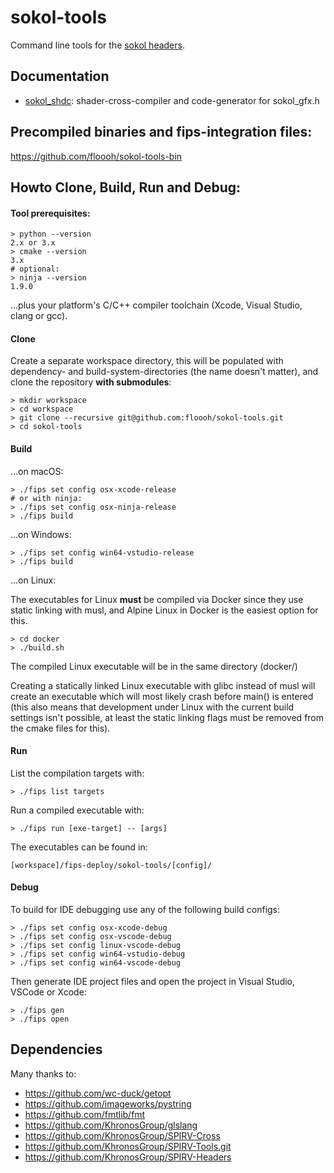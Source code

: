 # sokol-tools

Command line tools for the [sokol headers](https://github.com/floooh/sokol).

## Documentation

- [sokol_shdc](docs/sokol-shdc.md): shader-cross-compiler and code-generator for sokol_gfx.h

## Precompiled binaries and fips-integration files:

https://github.com/floooh/sokol-tools-bin

## Howto Clone, Build, Run and Debug:

#### Tool prerequisites:
```
> python --version
2.x or 3.x
> cmake --version
3.x
# optional:
> ninja --version
1.9.0
```
...plus your platform's C/C++ compiler toolchain (Xcode, Visual Studio, clang
or gcc).

#### Clone

Create a separate workspace directory, this will be populated with
dependency- and build-system-directories (the name doesn't matter),
and clone the repository **with submodules**:

```
> mkdir workspace
> cd workspace
> git clone --recursive git@github.com:floooh/sokol-tools.git
> cd sokol-tools
```

#### Build
...on macOS:
```
> ./fips set config osx-xcode-release
# or with ninja:
> ./fips set config osx-ninja-release
> ./fips build
```

...on Windows:
```
> ./fips set config win64-vstudio-release
> ./fips build
```

...on Linux:

The executables for Linux **must** be compiled via Docker since they use
static linking with musl, and Alpine Linux in Docker is the easiest option for this.

```
> cd docker
> ./build.sh
```
The compiled Linux executable will be in the same directory (docker/)

Creating a statically linked Linux executable with glibc instead of
musl will create an executable which will most likely crash before
main() is entered (this also means that development under Linux 
with the current build settings isn't possible, at least the
static linking flags must be removed from the cmake files for this).

#### Run
List the compilation targets with:
```
> ./fips list targets
```

Run a compiled executable with:
```
> ./fips run [exe-target] -- [args]
```

The executables can be found in:

```
[workspace]/fips-deploy/sokol-tools/[config]/
```

#### Debug
To build for IDE debugging use any of the following build configs:
```
> ./fips set config osx-xcode-debug
> ./fips set config osx-vscode-debug
> ./fips set config linux-vscode-debug
> ./fips set config win64-vstudio-debug
> ./fips set config win64-vscode-debug
```

Then generate IDE project files and open the project in Visual Studio,
VSCode or Xcode:
```
> ./fips gen
> ./fips open
```

## Dependencies

Many thanks to:

- https://github.com/wc-duck/getopt
- https://github.com/imageworks/pystring
- https://github.com/fmtlib/fmt
- https://github.com/KhronosGroup/glslang
- https://github.com/KhronosGroup/SPIRV-Cross
- https://github.com/KhronosGroup/SPIRV-Tools.git
- https://github.com/KhronosGroup/SPIRV-Headers

